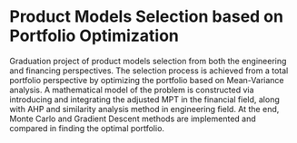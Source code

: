 # Product Models Selection based on Portfolio Optimization
Graduation project of product models selection from both the engineering and financing perspectives. The selection process is achieved from a total portfolio perspective by optimizing the portfolio based on Mean-Variance analysis. A mathematical model of the problem is constructed via introducing and integrating the adjusted MPT in the financial field, along with AHP and similarity analysis method in engineering field. At the end, Monte Carlo and Gradient Descent methods are implemented and compared in finding the optimal portfolio.
